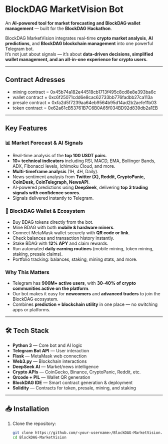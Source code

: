 #  BlockDAG MarketVision Bot

An **AI-powered tool for market forecasting and BlockDAG wallet management** — built for the **BlockDAG Hackathon**.

BlockDAG MarketVision integrates real-time **crypto market analysis**, **AI predictions**, and **BlockDAG blockchain management** into one powerful Telegram bot.  
It’s not just about signals — it’s about **data-driven decisions, simplified wallet management, and an all-in-one experience for crypto users.**

---

##  Contract Adresses
- mining contract = 0x45b74a182e44518cb1713f495c8cd8e8e393ba6c
- wallet contract = 0xc6f25071cdd6e8cac62733bb776fadbb27ca113a
- presale contract = 0xfa2d5f7239aa64eb9564b95d14ad2b2aefe11b03
- token contract = 0x62a61cB53761B7C6B0A65f034BD92d839db2a1EB
---

##  Key Features

### 📊 Market Forecast & AI Signals
- Real-time analysis of the **top 100 USDT pairs**.
- **10+ technical indicators** including RSI, MACD, EMA, Bollinger Bands, ADX, Fibonacci levels, Ichimoku Cloud, and more.
- **Multi-timeframe analysis** (1H, 4H, Daily).
- News sentiment analysis from **Twitter (X), Reddit, CryptoPanic, CoinDesk, CoinTelegraph, NewsAPI**.
- AI-powered predictions using **DeepSeek**, delivering **top 3 trading signals with confidence scores**.
- Signals delivered instantly to Telegram.

### 💎 BlockDAG Wallet & Ecosystem
- Buy BDAG tokens directly from the bot.
- Mine BDAG with both **mobile & hardware miners**.
- Connect MetaMask wallet securely with **QR code or link**.
- Check balances and transaction history instantly.
- Stake BDAG with **12% APY** and claim rewards.
- Run automated **daily earning routines** (mobile mining, token mining, staking, presale claims).
- Portfolio tracking: balances, staking, mining stats, and more.

###  Why This Matters
- Telegram has **900M+ active users**, with **30–40% of crypto communities active on the platform**.
- Our bot makes it easy for **newcomers** and **advanced traders** to join the BlockDAG ecosystem.
- Combines **prediction + blockchain utility** in one place — no switching apps or platforms.

---

## 🛠️ Tech Stack
- **Python 3** — Core bot and AI logic
- **Telegram Bot API** — User interaction
- **Flask** — MetaMask web connection
- **Web3.py** — Blockchain interactions
- **DeepSeek AI** — Market/news intelligence
- **Crypto APIs** — CoinGecko, Binance, CryptoPanic, Reddit, etc.
- **Qrcode + PIL** — Wallet QR generation
- **BlockDAG IDE** — Smart contract generation & deployment
- **Solidity** — Contracts for token, presale, mining, and staking

---

## 📥 Installation

1. Clone the repository:
   ```bash
   git clone https://github.com/<your-username>/BlockDAG-MarketVision.git
   cd BlockDAG-MarketVision
